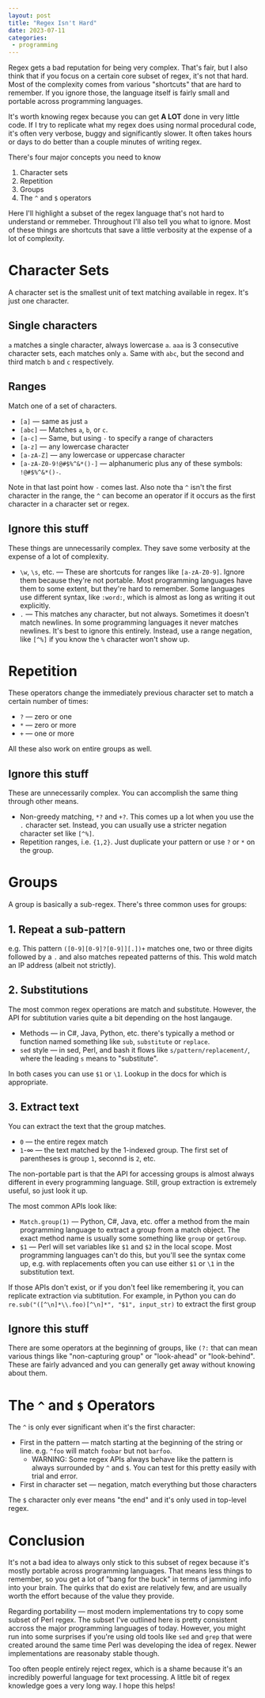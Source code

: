 ```yaml
---
layout: post
title: "Regex Isn't Hard"
date: 2023-07-11
categories:
 - programming
---
```


Regex gets a bad reputation for being very complex. That's fair, but I also think that if you focus on a certain core
subset of regex, it's not that hard. Most of the complexity comes from various "shortcuts" that are hard to remember.
If you ignore those, the language itself is fairly small and portable across programming languages.

It's worth knowing regex because you can get **A LOT** done in very little code. If I try to replicate what my regex does
using normal procedural code, it's often very verbose, buggy and significantly slower. It often takes hours or days to
do better than a couple minutes of writing regex.

There's four major concepts you need to know

1. Character sets
2. Repetition
3. Groups
4. The `^` and `$` operators

Here I'll highlight a subset of the regex language that's not hard to understand or remmeber. Throughout I'll also tell you what to
ignore. Most of these things are shortcuts that save a little verbosity at the expense of a lot of complexity.

# Character Sets
A character set is the smallest unit of text matching available in regex. It's just one character.

## Single characters
`a` matches a single character, always lowercase `a`. `aaa` is 3 consecutive character sets, each matches only `a`. Same 
with `abc`, but the second and third match `b` and `c` respectively.

## Ranges
Match one of a set of characters.
* `[a]` — same as just `a`
* `[abc]` — Matches `a`, `b`, or `c`.
* `[a-c]` — Same, but using `-` to specify a range of characters
* `[a-z]` — any lowercase character
* `[a-zA-Z]` — any lowercase or uppercase character
* `[a-zA-Z0-9!@#$%^&*()-]` — alphanumeric plus any of these symbols: `!@#$%^&*()-`. 

Note in that last point how `-` comes last. Also note tha `^` isn't the first character in the range, the `^` can become an 
operator if it occurs as the first character in a character set or regex.

## Ignore this stuff
These things are unnecessarily complex. They save some verbosity at the expense of a lot of complexity.

* `\w`, `\s`, etc. — These are shortcuts for ranges like `[a-zA-Z0-9]`. Ignore them because they're not portable. Most
    programming languages have them to some extent, but they're hard to remember. Some languages use different syntax, like
    `:word:`, which is almost as long as writing it out explicitly.
* `.` — This matches any character, but not always. Sometimes it doesn't match newlines. In some programming languages
    it never matches newlines. It's best to ignore this entirely. Instead, use a range negation, like `[^%]` if you know
    the `%` character won't show up.


# Repetition
These operators change the immediately previous character set to match a certain number of times:

* `?` — zero or one
* `*` — zero or more
* `+` — one or more

All these also work on entire groups as well.

## Ignore this stuff
These are unnecessarily complex. You can accomplish the same thing through other means.

* Non-greedy matching, `*?` and `+?`. This comes up a lot when you use the `.` character set. Instead, you can usually use a stricter negation
    character set like `[^%]`.
* Repetition ranges, i.e. `{1,2}`. Just duplicate your pattern or use `?` or `*` on the group.


# Groups
A group is basically a sub-regex. There's three common uses for groups:

## 1. Repeat a sub-pattern
e.g. This pattern `([0-9][0-9]?[0-9]][.])+` matches one, two or three digits followed by a `.` and also matches 
repeated patterns of this. This wold match an IP address (albeit not strictly).

## 2. Substitutions
The most common regex operations are match and substitute. However, the API for subtitution varies quite a bit 
depending on the host langauge.

* Methods — in C#, Java, Python, etc. there's typically a method or function named something like `sub`, `substitute` or `replace`.
* `sed` style — in sed, Perl, and bash it flows like `s/pattern/replacement/`, where the leading `s` means to "substitute".

In both cases you can use `$1` or `\1`. Lookup in the docs for which is appropriate.

## 3. Extract text
You can extract the text that the group matches.

* `0` — the entire regex match
* `1`-∞ — the text matched by the 1-indexed group. The first set of parentheses is group `1`, seconnd is `2`, etc.

The non-portable part is that the API for accessing groups is almost always different in every programming language. Still,
group extraction is extremely useful, so just look it up.

The most common APIs look like:

* `Match.group(1)` — Python, C#, Java, etc. offer a method from the main programming language to extract a group from a match object. The
    exact method name is usually some something like `group` or `getGroup`.
* `$1` — Perl will set variables like `$1` and `$2` in the local scope. Most programming languages can't do this, but you'll see the
    syntax come up, e.g. with replacements often you can use either `$1` or `\1` in the substitution text.

If those APIs don't exist, or if you don't feel like remembering it, you can replicate extraction via subtitution. For example,
in Python you can do `re.sub("([^\n]*\\.foo)[^\n]*", "$1", input_str)` to extract the first group

## Ignore this stuff
There are some operators at the beginning of groups, like `(?:` that can mean various things like "non-capturing group" or
"look-ahead" or "look-behind". These are fairly advanced and you can generally get away without knowing about them.


# The `^` and `$` Operators
The `^` is only ever significant when it's the first character:

* First in the pattern — match starting at the beginning of the string or line. e.g. `^foo` will match `foobar` but not `barfoo`.
    * WARNING: Some regex APIs always behave like the pattern is always surrounded by `^` and `$`. You can test for this pretty easily with trial and error.
* First in character set — negation, match everything but those characters

The `$` character only ever means "the end" and it's only used in top-level regex.


# Conclusion
It's not a bad idea to always only stick to this subset of regex because it's mostly portable across programming languages.
That means less things to remember, so you get a lot of "bang for the buck" in terms of jamming info into your brain.
The quirks that do exist are relatively few, and are usually worth the effort because of the value they provide.

Regarding portability — most modern implementations try to copy some subset of Perl regex. The subset I've outlined here is
pretty consistent accross the major programming languages of today. However, you might run into some surprises if you're using
old tools like `sed` and `grep` that were created around the same time Perl was developing the idea of regex. Newer implementations
are reasonaby stable though.

Too often people entirely reject regex, which is a shame because it's an incredibly powerful language for text processing.
A little bit of regex knowledge goes a very long way. I hope this helps!

